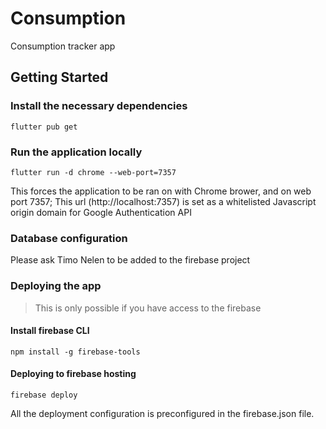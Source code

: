 # Consumption

Consumption tracker app

## Getting Started

### Install the necessary dependencies
    flutter pub get


### Run the application locally
    flutter run -d chrome --web-port=7357

This forces the application to be ran on with Chrome brower, and on web port 7357;
This url (http://localhost:7357) is set as a whitelisted Javascript origin domain for Google Authentication API


### Database configuration
Please ask Timo Nelen to be added to the firebase project

### Deploying the app
> This is only possible if you have access to the firebase

#### Install firebase CLI 
    npm install -g firebase-tools

#### Deploying to firebase hosting
    firebase deploy


All the deployment configuration is preconfigured in the firebase.json file.
